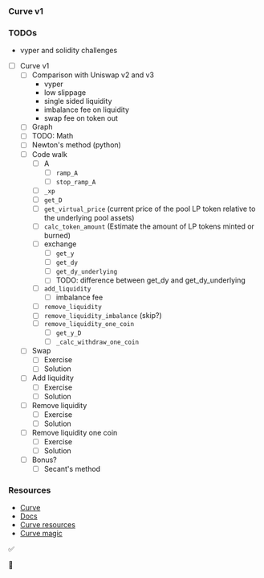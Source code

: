 ### Curve v1

### TODOs

-   vyper and solidity challenges

-   [ ] Curve v1
    -   [ ] Comparison with Uniswap v2 and v3
        -   vyper
        -   low slippage
        -   single sided liquidity
        -   imbalance fee on liquidity
        -   swap fee on token out
    -   [ ] Graph
    -   [ ] TODO: Math
    -   [ ] Newton's method (python)
    -   [ ] Code walk
        -   [ ] A
            -   [ ] `ramp_A`
            -   [ ] `stop_ramp_A`
        -   [ ] `_xp`
        -   [ ] `get_D`
        -   [ ] `get_virtual_price` (current price of the pool LP token relative to the underlying pool assets)
        -   [ ] `calc_token_amount` (Estimate the amount of LP tokens minted or burned)
        -   [ ] exchange
            -   [ ] `get_y`
            -   [ ] `get_dy`
            -   [ ] `get_dy_underlying`
            -   [ ] TODO: difference between get_dy and get_dy_underlying
        -   [ ] `add_liquidity`
            -   [ ] imbalance fee
        -   [ ] `remove_liquidity`
        -   [ ] `remove_liquidity_imbalance` (skip?)
        -   [ ] `remove_liquidity_one_coin`
            -   [ ] `get_y_D`
            -   [ ] `_calc_withdraw_one_coin`
    -   [ ] Swap
        -   [ ] Exercise
        -   [ ] Solution
    -   [ ] Add liquidity
        -   [ ] Exercise
        -   [ ] Solution
    -   [ ] Remove liquidity
        -   [ ] Exercise
        -   [ ] Solution
    -   [ ] Remove liquidity one coin
        -   [ ] Exercise
        -   [ ] Solution
    -   [ ] Bonus?
        -   [ ] Secant's method

### Resources

-   [Curve](https://curve.fi)
-   [Docs](https://curve.readthedocs.io/)
-   [Curve resources](https://resources.curve.fi/)
-   [Curve magic](https://hackmd.io/@alltold/curve-magic)

✅

🤔
